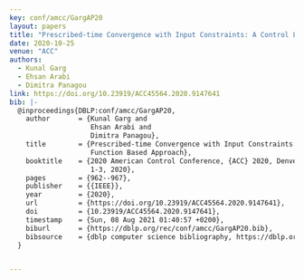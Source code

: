 ```yaml
---
key: conf/amcc/GargAP20
layout: papers
title: "Prescribed-time Convergence with Input Constraints: A Control Lyapunov Function Based Approach."
date: 2020-10-25
venue: "ACC"
authors:
  - Kunal Garg
  - Ehsan Arabi
  - Dimitra Panagou
link: https://doi.org/10.23919/ACC45564.2020.9147641
bib: |-
  @inproceedings{DBLP:conf/amcc/GargAP20,
    author       = {Kunal Garg and
                    Ehsan Arabi and
                    Dimitra Panagou},
    title        = {Prescribed-time Convergence with Input Constraints: {A} Control Lyapunov
                    Function Based Approach},
    booktitle    = {2020 American Control Conference, {ACC} 2020, Denver, CO, USA, July
                    1-3, 2020},
    pages        = {962--967},
    publisher    = {{IEEE}},
    year         = {2020},
    url          = {https://doi.org/10.23919/ACC45564.2020.9147641},
    doi          = {10.23919/ACC45564.2020.9147641},
    timestamp    = {Sun, 08 Aug 2021 01:40:57 +0200},
    biburl       = {https://dblp.org/rec/conf/amcc/GargAP20.bib},
    bibsource    = {dblp computer science bibliography, https://dblp.org}
  }


---
```


